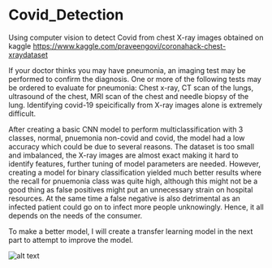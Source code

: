 # Covid_Detection
Using computer vision to detect Covid from chest X-ray images obtained on kaggle https://www.kaggle.com/praveengovi/coronahack-chest-xraydataset

 If your doctor thinks you may have pneumonia, an imaging test may be performed to confirm the diagnosis. One or more of the following tests may be ordered to evaluate for pneumonia: Chest x-ray, CT scan of the lungs, ultrasound of the chest, MRI scan of the chest and needle biopsy of the lung. Identifying covid-19 speicifically from X-ray images alone is extremely difficult.
 
 
 After creating a basic CNN model to perform multiclassification with 3 classes, normal, pnuemonia non-covid and covid, the model had a low accuracy which could be due to several reasons. The dataset is too small and imbalanced, the X-ray images are almost exact making it hard to identify features, further tuning of model parameters are needed. However, creating a model for binary classification yielded much better results where the recall for pnuemonia class was quite high, although this might not be a good thing as false positives might put an unnecessary strain on hospital resources. At the same time a false negative is also detrimental as an infected patient could go on to infect more people unknowingly. Hence, it all depends on the needs of the consumer.
 
 To make a better model, I will create a transfer learning model in the next part to attempt to improve the model.
 
![alt text](https://www.google.com/url?sa=i&url=https%3A%2F%2Fwww.forbes.com%2Fsites%2Fsaibala%2F2020%2F11%2F29%2Fnorthwestern-university-has-developed-an-ai-system-that-helps-detect-covid-19-on-chest-x-rays%2F&psig=AOvVaw2r9EgFuA4spZugUUCq7Qtn&ust=1618553223054000&source=images&cd=vfe&ved=0CAIQjRxqFwoTCIDqv-DK_-8CFQAAAAAdAAAAABAD)
